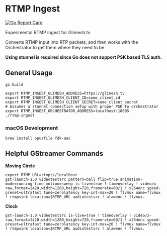 # RTMP Ingest
[![Go Report Card](https://goreportcard.com/badge/github.com/Glimesh/rtmp-ingest)](https://goreportcard.com/report/github.com/Glimesh/rtmp-ingest)

Experimental RTMP ingest for Glimesh.tv

Converts RTMP input into RTP packets, and then works with the Orchestrator to get them where they need to be.

**Using stunnel is required since Go does not support PSK based TLS auth.**

## General Usage
```shell
go build

export RTMP_INGEST_GLIMESH_ADDRESS=https://glimesh.tv
export RTMP_INGEST_GLIMESH_CLIENT_ID=some_client_id
export RTMP_INGEST_GLIMESH_CLIENT_SECRET=some_client_secret
# Assumes a stunnel connection setup with proper PSK to orchestrator
export RTMP_INGEST_ORCHESTRATOR_ADDRESS=localhost:18085
./rtmp-ingest
```

### macOS Development
```
brew install opusfile fdk-aac
```

## Helpful GStreamer Commands
**Moving Circle**
```shell
export RTMP_URL=rtmp://localhost
gst-launch-1.0 videotestsrc pattern=ball flip=true animation-mode=running-time motion=sweep is-live=true ! timeoverlay ! video/x-raw,format=I420,width=1280,height=720,framerate=60/1 ! x264enc speed-preset=ultrafast tune=zerolatency key-int-max=20 ! flvmux name=flvmux ! rtmpsink location=$RTMP_URL audiotestsrc ! alawenc ! flvmux.
```

**Clock**
```shell
gst-launch-1.0 videotestsrc is-live=true ! timeoverlay ! video/x-raw,format=I420,width=1280,height=720,framerate=60/1 ! x264enc speed-preset=ultrafast tune=zerolatency key-int-max=20 ! flvmux name=flvmux ! rtmpsink location=$RTMP_URL audiotestsrc ! alawenc ! flvmux.
```
